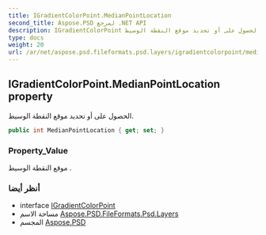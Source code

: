 ```yaml
---
title: IGradientColorPoint.MedianPointLocation
second_title: Aspose.PSD لمرجع .NET API
description: IGradientColorPoint ملكية. الحصول على أو تحديد موقع النقطة الوسيط.
type: docs
weight: 20
url: /ar/net/aspose.psd.fileformats.psd.layers/igradientcolorpoint/medianpointlocation/
---
```

## IGradientColorPoint.MedianPointLocation property

الحصول على أو تحديد موقع النقطة الوسيط.

```csharp
public int MedianPointLocation { get; set; }
```

### Property_Value

موقع النقطة الوسيط .

### أنظر أيضا

* interface [IGradientColorPoint](../)
* مساحة الاسم [Aspose.PSD.FileFormats.Psd.Layers](../../igradientcolorpoint/)
* المجسم [Aspose.PSD](../../../)


